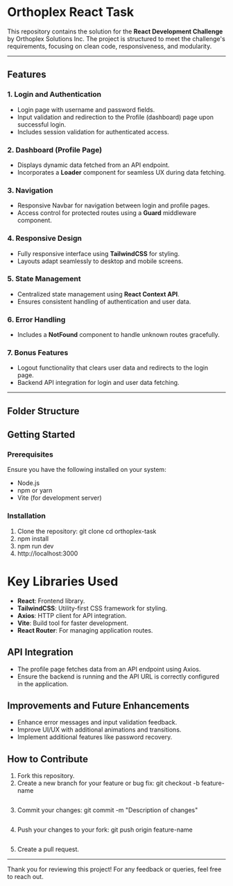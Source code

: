 # Orthoplex React Task

This repository contains the solution for the **React Development Challenge** by Orthoplex Solutions Inc. The project is structured to meet the challenge's requirements, focusing on clean code, responsiveness, and modularity.

---

## Features

### 1. **Login and Authentication**
- Login page with username and password fields.
- Input validation and redirection to the Profile (dashboard) page upon successful login.
- Includes session validation for authenticated access.

### 2. **Dashboard (Profile Page)**
- Displays dynamic data fetched from an API endpoint.
- Incorporates a **Loader** component for seamless UX during data fetching.

### 3. **Navigation**
- Responsive Navbar for navigation between login and profile pages.
- Access control for protected routes using a **Guard** middleware component.

### 4. **Responsive Design**
- Fully responsive interface using **TailwindCSS** for styling.
- Layouts adapt seamlessly to desktop and mobile screens.

### 5. **State Management**
- Centralized state management using **React Context API**.
- Ensures consistent handling of authentication and user data.

### 6. **Error Handling**
- Includes a **NotFound** component to handle unknown routes gracefully.

### 7. **Bonus Features**
- Logout functionality that clears user data and redirects to the login page.
- Backend API integration for login and user data fetching.

---

## Folder Structure

## Getting Started

### Prerequisites
Ensure you have the following installed on your system:
- Node.js
- npm or yarn
- Vite (for development server)

### Installation
1. Clone the repository: 
   git clone <repository-url>
   cd orthoplex-task
2. npm install
3. npm run dev
4. http://localhost:3000


# Key Libraries Used

- **React**: Frontend library.
- **TailwindCSS**: Utility-first CSS framework for styling.
- **Axios**: HTTP client for API integration.
- **Vite**: Build tool for faster development.
- **React Router**: For managing application routes.

## API Integration

- The profile page fetches data from an API endpoint using Axios.
- Ensure the backend is running and the API URL is correctly configured in the application.

## Improvements and Future Enhancements

- Enhance error messages and input validation feedback.
- Improve UI/UX with additional animations and transitions.
- Implement additional features like password recovery.

## How to Contribute

1. Fork this repository.
2. Create a new branch for your feature or bug fix:
   git checkout -b feature-name
   ```
3. Commit your changes:
   git commit -m "Description of changes"
   ```
4. Push your changes to your fork:
   git push origin feature-name
   ```
5. Create a pull request.

---

Thank you for reviewing this project! For any feedback or queries, feel free to reach out.
